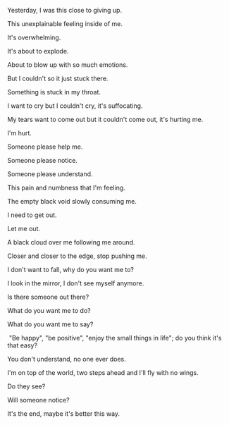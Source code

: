 Yesterday, I was this close to giving up.

This unexplainable feeling inside of me.

It's overwhelming.

It's about to explode.

About to blow up with so much emotions.

But I couldn't so it just stuck there.

Something is stuck in my throat.

I want to cry but I couldn't cry, it's suffocating.

My tears want to come out but it couldn't come out, it's hurting me.

I'm hurt.

Someone please help me.

Someone please notice.

Someone please understand.

This pain and numbness that I'm feeling.

The empty black void slowly consuming me.

I need to get out.

Let me out.

A black cloud over me following me around.

Closer and closer to the edge, stop pushing me.

I don't want to fall, why do you want me to?

I look in the mirror, I don't see myself anymore.

Is there someone out there?

What do you want me to do?

What do you want me to say?

 "Be happy", "be positive", "enjoy the small things in life"; do you think it's that easy?

You don't understand, no one ever does.

I'm on top of the world, two steps ahead and I'll fly with no wings.

Do they see?

Will someone notice?

It's the end, maybe it's better this way.